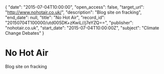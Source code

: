 {
  "date": "2015-07-04T10:00:00", 
  "open_access": false, 
  "target_url": "http://www.nohotair.co.uk/", 
  "description": "Blog site on fracking", 
  "end_date": null, 
  "title": "No Hot Air", 
  "record_id": "20150704T100000/utd005DK+zKwiL//j7eYZQ==", 
  "publisher": "nohotair.co.uk", 
  "start_date": "2015-07-04T10:00:00Z", 
  "subject": "Climate Change Debates"
}

# No Hot Air

Blog site on fracking